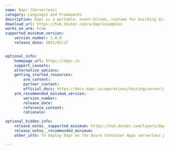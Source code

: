 ```yaml
---
name: Dapr (Serverless)
category: Languages and Frameworks
description: Dapr is a portable, event-driven, runtime for building distributed applications across cloud and edge.
download_url: https://hub.docker.com/u/dapriosamples
works_on_arm: true
supported_minimum_version:
    version_number: 1.0.0
    release_date: 2021/02/17


optional_info:
    homepage_url: https://dapr.io
    support_caveats:
    alternative_options:
    getting_started_resources:
        arm_content:
        partner_content:
        official_docs: https://docs.dapr.io/operations/hosting/serverless/
    arm_recommended_minimum_version:
        version_number:
        release_date:
        reference_content:
        rationale:

optional_hidden_info:
    release_notes__supported_minimum: https://hub.docker.com/layers/dapriosamples/hello-k8s-node/1.0.0/images/sha256-a39ab73532a9bee5486336d67a6f916551d15d34acb4cb611fd4f4b7dfbfbbbc?context=explore
    release_notes__recommended_minimum:
    other_info: To deploy Dapr on the Azure Container Apps serverless platform, the docker images dapriosamples/hello-k8s-node and dapriosamples/hello-k8s-python are required for which the ARM64 support was added from 1.0.0 version. Kindly refer [link](https://learn.microsoft.com/en-us/azure/container-apps/microservices-dapr?tabs=bash%2Cazure-cli).

---
```

